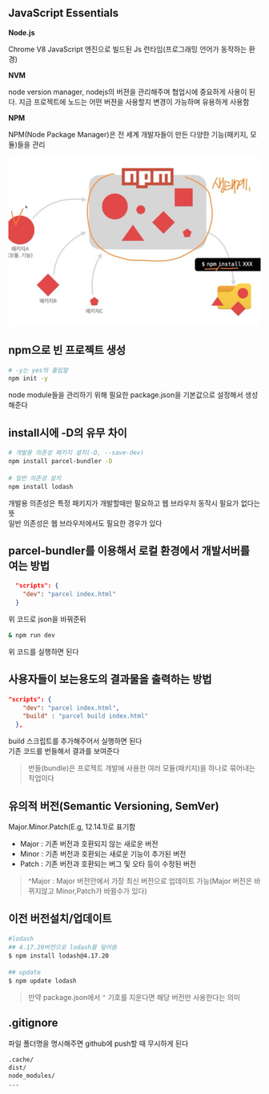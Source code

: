 ## JavaScript Essentials

**Node.js**

Chrome V8 JavaScript 엔진으로 빌드된 Js 런타임(프로그래밍 언어가 동작하는 환경)

**NVM**

node version manager, nodejs의 버젼을 관리해주며 협업시에 중요하게 사용이 된다. 지금 프로젝트에 노드는 어떤 버젼을 사용할지 변경이 가능하며 유용하게 사용함

**NPM**

NPM(Node Package Manager)은 전 세계 개발자들이 만든 다양한 기능(패키지, 모듈)들을 관리

![npm](npm.JPG)

## npm으로 빈 프로젝트 생성
```bash
# -y는 yes의 줄임말 
npm init -y
```
node module들을 관리하기 위해 필요한 package.json을 기본값으로 설정해서 생성해준다 

## install시에 -D의 유무 차이

```bash
# 개발용 의존성 패키지 설치(-D, --save-dev)
npm install parcel-bundler -D

# 일반 의존성 설치
npm install lodash 
```

개발용 의존성은 특정 패키지가 개발할때만 필요하고 웹 브라우저 동작시 필요가 없다는 뜻  
일반 의존성은 웹 브라우저에서도 필요한 경우가 있다

## parcel-bundler를 이용해서 로컬 환경에서 개발서버를 여는 방법

```json
  "scripts": {
    "dev": "parcel index.html"
  }
```
위 코드로 json을 바꿔준뒤
```bash
& npm run dev
```
위 코드를 실행하면 된다

## 사용자들이 보는용도의 결과물을 출력하는 방법

```json
"scripts": {
    "dev": "parcel index.html",
    "build" : "parcel build index.html"
  },
```

build 스크립트를 추가해주어서 실행하면 된다  
기존 코드를 번들해서 결과를 보여준다

> 번들(bundle)은 프로젝트 개발에 사용한 여러 모듈(패키지)을 하나로 묶어내는 작업이다

## 유의적 버전(Semantic Versioning, SemVer)

Major.Minor.Patch(E.g, 12.14.1)로 표기함 

- Major : 기존 버전과 호환되지 않는 새로운 버전
- Minor : 기존 버전과 호환되는 새로운 기능이 추가된 버전
- Patch : 기존 버전과 호환되는 버그 및 오타 등이 수정된 버전

> ^Major : Major 버전안에서 가장 최신 버전으로 업데이트 가능(Major 버전은 바뀌지않고 Minor,Patch가 바뀔수가 있다)

## 이전 버전설치/업데이트

```bash
#lodash
## 4.17.20버전으로 lodash를 덮어씀
$ npm install lodash@4.17.20

## update
$ npm update lodash
```

> 만약 package.json에서 `^` 기호를 지운다면 해당 버전만 사용한다는 의미

## .gitignore

파일 폴더명을 명시해주면 github에 push할 때 무시하게 된다

```
.cache/
dist/
node_modules/
...
```

